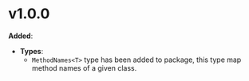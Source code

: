 # v1.0.0

**Added**:

- **Types**:
  - `MethodNames<T>` type has been added to package, this type map method names of a given class.

